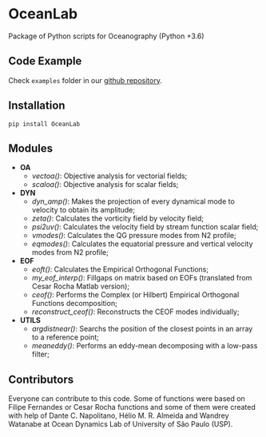 # OceanLab

Package of Python scripts for Oceanography  (Python +3.6)

## Code Example

Check `examples` folder in our [github repository](github.com/iuryt/OceanLab/examples).

## Installation

`pip install OceanLab`

## Modules

- **OA**
  - *vectoa()*: Objective analysis for vectorial fields;
  - *scaloa()*: Objective analysis for scalar fields;
- **DYN**
  - *dyn_amp()*: Makes the projection of every dynamical mode to velocity to obtain its amplitude;
  - *zeta()*: Calculates the vorticity field by velocity field;
  - *psi2uv()*: Calculates the velocity field by stream function scalar field;
  - *vmodes()*: Calculates the QG pressure modes from N2 profile;
  - *eqmodes()*: Calculates the equatorial pressure and vertical velocity modes from N2 profile;
- **EOF**
  - *eoft()*: Calculates the Empirical Orthogonal Functions;
  - *my_eof_interp()*: Fillgaps on matrix based on EOFs (translated from Cesar Rocha Matlab version);
  - *ceof()*: Performs the Complex (or Hilbert) Empirical Orthogonal Functions decomposition;
  - *reconstruct_ceof()*: Reconstructs the CEOF modes individually;
- **UTILS**
  - *argdistnear()*: Searchs the position of the closest points in an array to a reference point;
  - *meaneddy()*: Performs an eddy-mean decomposing with a low-pass filter;


## Contributors

Everyone can contribute to this code. Some of functions were based on Filipe Fernandes or Cesar Rocha functions and some of them were created with help of Dante C. Napolitano, Hélio M. R. Almeida and Wandrey Watanabe at Ocean Dynamics Lab of University of São Paulo (USP).
